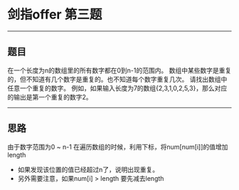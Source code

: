 # 剑指offer 第三题 
***
## 题目 

在一个长度为n的数组里的所有数字都在0到n-1的范围内。
数组中某些数字是重复的，但不知道有几个数字是重复的。也不知道每个数字重复几次。
请找出数组中任意一个重复的数字。
例如，如果输入长度为7的数组{2,3,1,0,2,5,3}，那么对应的输出是第一个重复的数字2。
***
## 思路
由于数字范围为0 ~ n-1 在遍历数组的时候，利用下标，将num[num[i]]的值增加length
 * 如果发现该位置的值已经超过n了，说明出现重复。
 * 另外需要注意，如果num[i] > length 要先减去length
